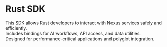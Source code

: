 # Rust SDK

This SDK allows Rust developers to interact with Nexus services safely and efficiently.  
Includes bindings for AI workflows, API access, and data utilities.  
Designed for performance-critical applications and polyglot integration.
